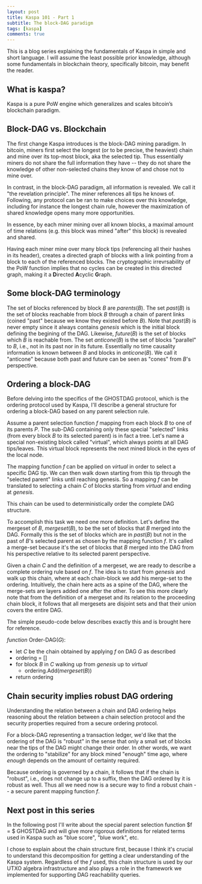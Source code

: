 ```yaml
---
layout: post
title: Kaspa 101 - Part 1 
subtitle: The block-DAG paradigm
tags: [kaspa]
comments: true
---
```


This is a blog series explaining the fundamentals of Kaspa in simple and short language. I will assume the least possible prior knowledge, although some fundamentals in blockchain theory, specifically bitcoin, may benefit the reader.

## What is kaspa?

Kaspa is a pure PoW engine which generalizes and scales bitcoin’s blockchain paradigm.

## Block-DAG vs. Blockchain

The first change Kaspa introduces is the block-DAG mining paradigm. In bitcoin, miners first select the longest (or to be precise, the heaviest) chain and mine over its top-most block, aka the selected tip. Thus essentially miners do not share the full information they have -- they do not share the knowledge of other non-selected chains they know of and chose not to mine over. 

In contrast, in the block-DAG paradigm, all information is revealed. We call it "the revelation principle". The miner references all tips he knows of. Following, any protocol can be ran to make choices over this knowledge, including for instance the longest chain rule, however the maximization of shared knowledge opens many more opportunities.  

In essence, by each miner mining over all known blocks, a maximal amount of time relations (e.g. this block was mined "after" this block) is revealed and shared. 

Having each miner mine over many block tips (referencing all their hashes in its header), creates a directed graph of blocks with a link pointing from a block to each of the referenced blocks. The cryptographic irrevrsability of the PoW function implies that no cycles can be created in this directed graph, making it a **D**irected **A**cyclic **G**raph.

## Some block-DAG terminology

The set of blocks referenced by block $B$ are $parents(B)$. The set $past(B)$ is the set of blocks reachable from block $B$ through a chain of parent links (coined "past" because we know they existed before $B$). Note that $past(B)$ is never empty since it always contains $genesis$ which is the initial block defining the begining of the DAG. Likewise, $future(B)$ is the set of blocks which $B$ is reachable from. The set $anticone(B)$ is the set of blocks "parallel" to $B$, i.e., not in its past nor in its future. Essentially no time causality information is known between $B$ and blocks in $anticone(B)$. We call it "anticone" because both past and future can be seen as "cones" from $B$'s perspective. 

## Ordering a block-DAG

Before delving into the specifics of the GHOSTDAG protocol, which is the ordering protocol used by Kaspa, I'll describe a general structure for ordering a block-DAG based on any parent selection rule.   

Assume a parent selection function $f$ mapping from each block $B$ to one of its parents $P.$ The sub-DAG containing only these special "selected" links (from every block $B$ to its selected parent) is in fact a tree.  Let's name a special non-existing block called "virtual", which always points at all DAG tips/leaves. This virtual block represents the next mined block in the eyes of the local node. 

The mapping function $f$ can be applied on $virtual$ in order to select a specific DAG tip. We can then walk down starting from this tip through the "selected parent" links until reaching genesis. So a mapping $f$ can be translated to selecting a chain $C$ of blocks starting from $virtual$ and ending at $genesis$. 

This chain can be used to deterministically order the complete DAG structure. 

To accomplish this task we need one more definition. Let's define the mergeset of $B$, $mergeset(B)$, to be the set of blocks that $B$ merged into the DAG. Formally this is the set of blocks which are in $past(B)$ but not in the past of $B$'s selected parent as chosen by the mapping function $f$. It's called a merge-set because it's the set of blocks that $B$ merged into the DAG from his perspective relative to its selected parent perspective. 

Given a chain $C$ and the definition of a mergeset, we are ready to describe a complete ordering rule based on $f$. The idea is to start from $genesis$ and walk up this chain, where at each chain-block we add his merge-set to the ordering. Intuitively, the chain here acts as a spine of the DAG, where the merge-sets are layers added one after the other. To see this more clearly note that from the definition of a mergeset and its relation to the proceeding chain block, it follows that all mergesets are disjoint sets and that their union covers the entire DAG.    

The simple pseudo-code below describes exactly this and is brought here for reference. 

*function* Order-DAG($G$):

* let $C$ be the chain obtained by applying $f$ on DAG $G$ as described 
* ordering = []
* for block $B$ in $C$ walking up from $genesis$ up to $virtual$ 
  * ordering.Add($mergeset(B)$)
* return ordering

## Chain security implies robust DAG ordering

Understanding the relation between a chain and DAG ordering helps reasoning about the relation between a chain selection protocol and the security properties required from a secure ordering protocol. 

For a block-DAG representing a transaction ledger, we'd like that the ordering  of the DAG is "robust" in the sense that only a small set of blocks near the tips of the DAG might change their order. In other words, we want the ordering to "stabilize" for any block mined "enough" time ago, where *enough* depends on the amount of certainty required.

Because ordering is governed by a chain, it follows that if the chain is "robust", i.e., does not change up to a suffix, then the DAG ordered by it is robust as well. Thus all we need now is a secure way to find a robust chain -- a secure parent mapping function $f$.  

## Next post in this series

In the following post I'll write about the special parent selection function  $f = $ GHOSTDAG and will give more rigorous definitions for related terms used in Kaspa such as "blue score", "blue work", etc.

I chose to explain about the chain structure first, because I think it's crucial to understand this decomposition for getting a clear understanding of the Kaspa system. Regardless of the $f$ used, this chain structure is used by our UTXO algebra infrastructure and also plays a role in the framework we implemented for supporting DAG reachability queries.   
